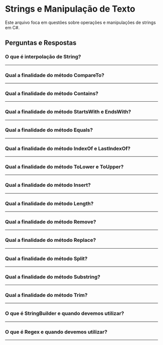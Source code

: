 # Strings e Manipulação de Texto

Este arquivo foca em questões sobre operações e manipulações de strings em C#.

## Perguntas e Respostas

### O que é interpolação de String?
---
### Qual a finalidade do método CompareTo?
---
### Qual a finalidade do método Contains?
---
### Qual a finalidade do método StartsWith e EndsWith?
---
### Qual a finalidade do método Equals?
---
### Qual a finalidade do método IndexOf e LastIndexOf?
---
### Qual a finalidade do método ToLower e ToUpper?
---
### Qual a finalidade do método Insert?
---
### Qual a finalidade do método Length?
---
### Qual a finalidade do método Remove?
---
### Qual a finalidade do método Replace?
---
### Qual a finalidade do método Split?
---
### Qual a finalidade do método Substring?
---
### Qual a finalidade do método Trim?
---
### O que é StringBuilder e quando devemos utilizar?
---
### O que é Regex e quando devemos utilizar?
---